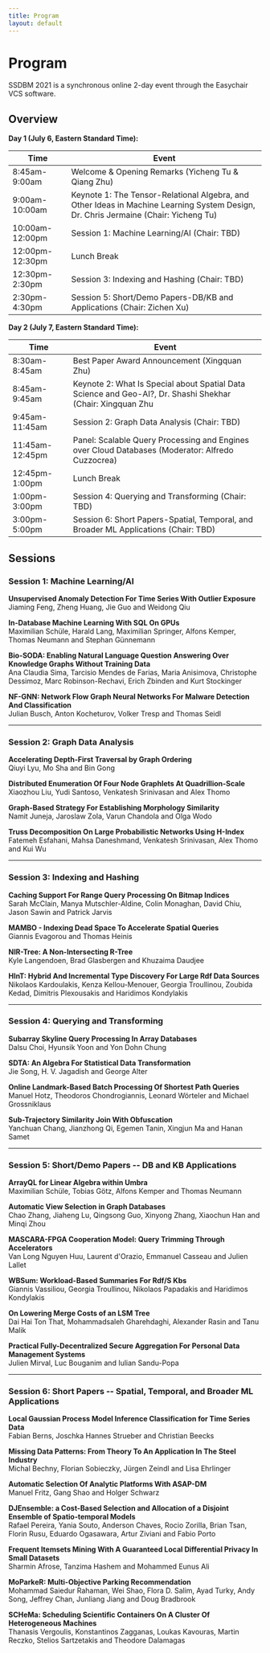 ```yaml
---
title: Program
layout: default
---
```




# Program

SSDBM 2021 is a synchronous online 2-day event through the Easychair VCS software.


## Overview

**Day 1 (July 6, Eastern Standard Time):**

| Time              | Event                                                                                                                               |
|-------------------|-------------------------------------------------------------------------------------------------------------------------------------|
| 8:45am-9:00am     | Welcome & Opening Remarks (Yicheng Tu & Qiang Zhu)                                                                                    |
| 9:00am-10:00am    | Keynote 1: The Tensor-Relational Algebra, and Other Ideas in Machine Learning System Design, Dr. Chris Jermaine (Chair: Yicheng Tu)   |
| 10:00am-12:00pm   | Session 1: Machine Learning/AI (Chair: TBD)                                                                                           |
| 12:00pm-12:30pm   | Lunch Break                                                                                                                           |
| 12:30pm-2:30pm    | Session 3: Indexing and Hashing (Chair: TBD)                                                                                          |
| 2:30pm-4:30pm     | Session 5: Short/Demo Papers-DB/KB and Applications (Chair: Zichen Xu)                                                                |


**Day 2 (July 7, Eastern Standard Time):**

| Time              | Event                                                                                                      |
|-------------------|------------------------------------------------------------------------------------------------------------|
| 8:30am-8:45am     | Best Paper Award Announcement (Xingquan Zhu)                                                               |
| 8:45am-9:45am     | Keynote 2: What Is Special about Spatial Data Science and Geo-AI?, Dr. Shashi Shekhar (Chair: Xingquan Zhu |
| 9:45am-11:45am    | Session 2: Graph Data Analysis (Chair: TBD)                                                                |
| 11:45am-12:45pm   | Panel: Scalable Query Processing and Engines over Cloud Databases (Moderator: Alfredo Cuzzocrea)           |
| 12:45pm-1:00pm    | Lunch Break                                                                                                |
| 1:00pm-3:00pm     | Session 4: Querying and Transforming (Chair: TBD)                                                          |
| 3:00pm-5:00pm     | Session 6: Short Papers-Spatial, Temporal, and Broader ML Applications (Chair: TBD)                        |


## Sessions

### Session 1:  Machine Learning/AI

**Unsupervised Anomaly Detection For Time Series With Outlier Exposure**<br>
Jiaming Feng, Zheng Huang, Jie Guo and Weidong Qiu

**In-Database Machine Learning With SQL On GPUs**<br>
Maximilian Schüle, Harald Lang, Maximilian Springer, Alfons Kemper, Thomas Neumann and Stephan Günnemann

**Bio-SODA: Enabling Natural Language Question Answering Over Knowledge Graphs Without Training Data**<br>
Ana Claudia Sima, Tarcisio Mendes de Farias, Maria Anisimova, Christophe Dessimoz, Marc Robinson-Rechavi, Erich Zbinden and Kurt Stockinger

**NF-GNN: Network Flow Graph Neural Networks For Malware Detection And Classification**<br>
Julian Busch, Anton Kocheturov, Volker Tresp and Thomas Seidl

<hr>

### Session 2: Graph Data Analysis

**Accelerating Depth-First Traversal by Graph Ordering**<br>
Qiuyi Lyu, Mo Sha and Bin Gong

**Distributed Enumeration Of Four Node Graphlets At Quadrillion-Scale**<br>
Xiaozhou Liu, Yudi Santoso, Venkatesh Srinivasan and Alex Thomo

**Graph-Based Strategy For Establishing Morphology Similarity**<br>
Namit Juneja, Jaroslaw Zola, Varun Chandola and Olga Wodo

**Truss Decomposition On Large Probabilistic Networks Using H-Index**<br>
Fatemeh Esfahani, Mahsa Daneshmand, Venkatesh Srinivasan, Alex Thomo and Kui Wu

<hr>

### Session 3: Indexing and Hashing

**Caching Support For Range Query Processing On Bitmap Indices**<br>
Sarah McClain, Manya Mutschler-Aldine, Colin Monaghan, David Chiu, Jason Sawin and Patrick Jarvis

**MAMBO - Indexing Dead Space To Accelerate Spatial Queries**<br>
Giannis Evagorou and Thomas Heinis

**NIR-Tree: A Non-Intersecting R-Tree**<br>
Kyle Langendoen, Brad Glasbergen and Khuzaima Daudjee

**HInT: Hybrid And Incremental Type Discovery For Large Rdf Data Sources**<br>
Nikolaos Kardoulakis, Kenza Kellou-Menouer, Georgia Troullinou, Zoubida Kedad, Dimitris Plexousakis and Haridimos Kondylakis

<hr>

### Session 4: Querying and Transforming

**Subarray Skyline Query Processing In Array Databases**<br>
Dalsu Choi, Hyunsik Yoon and Yon Dohn Chung

**SDTA: An Algebra For Statistical Data Transformation**<br>
Jie Song, H. V. Jagadish and George Alter

**Online Landmark-Based Batch Processing Of Shortest Path Queries**<br>
Manuel Hotz, Theodoros Chondrogiannis, Leonard Wörteler and Michael Grossniklaus

**Sub-Trajectory Similarity Join With Obfuscation**<br>
Yanchuan Chang, Jianzhong Qi, Egemen Tanin, Xingjun Ma and Hanan Samet

<hr>

### Session 5: Short/Demo Papers -- DB and KB Applications

**ArrayQL for Linear Algebra within Umbra**<br>
Maximilian Schüle, Tobias Götz, Alfons Kemper and Thomas Neumann

**Automatic View Selection in Graph Databases**<br>
Chao Zhang, Jiaheng Lu, Qingsong Guo, Xinyong Zhang, Xiaochun Han and Minqi Zhou

**MASCARA-FPGA Cooperation Model: Query Trimming Through Accelerators**<br>
Van Long Nguyen Huu, Laurent d'Orazio, Emmanuel Casseau and Julien Lallet

**WBSum: Workload-Based Summaries For Rdf/S Kbs**<br>
Giannis Vassiliou, Georgia Troullinou, Nikolaos Papadakis and Haridimos Kondylakis

**On Lowering Merge Costs of an LSM Tree**<br>
Dai Hai Ton That, Mohammadsaleh Gharehdaghi, Alexander Rasin and Tanu Malik

**Practical Fully-Decentralized Secure Aggregation For Personal Data Management Systems**<br>
Julien Mirval, Luc Bouganim and Iulian Sandu-Popa

<hr>

### Session 6: Short Papers -- Spatial, Temporal, and Broader ML Applications

**Local Gaussian Process Model Inference Classification for Time Series Data**<br>
Fabian Berns, Joschka Hannes Strueber and Christian Beecks

**Missing Data Patterns: From Theory To An Application In The Steel Industry**<br>
Michal Bechny, Florian Sobieczky, Jürgen Zeindl and Lisa Ehrlinger

**Automatic Selection Of Analytic Platforms With ASAP-DM**<br>
Manuel Fritz, Gang Shao and Holger Schwarz

**DJEnsemble: a Cost-Based Selection and Allocation of a Disjoint Ensemble of Spatio-temporal Models**<br>
Rafael Pereira, Yania Souto, Anderson Chaves, Rocio Zorilla, Brian Tsan, Florin Rusu, Eduardo Ogasawara, Artur Ziviani and Fabio Porto

**Frequent Itemsets Mining With A Guaranteed Local Differential Privacy In Small Datasets**<br>
Sharmin Afrose, Tanzima Hashem and Mohammed Eunus Ali

**MoParkeR: Multi-Objective Parking Recommendation**<br>
Mohammad Saiedur Rahaman, Wei Shao, Flora D. Salim, Ayad Turky, Andy Song, Jeffrey Chan, Junliang Jiang and Doug Bradbrook

**SCHeMa: Scheduling Scientific Containers On A Cluster Of Heterogeneous Machines**<br>
Thanasis Vergoulis, Konstantinos Zagganas, Loukas Kavouras, Martin Reczko, Stelios Sartzetakis and Theodore Dalamagas


<!-- [Opening](#opening)  
[Keynotes](#keynotes)  
[Session 1: Machine Learning/AI](#session-1)  
[Session 2: Graph Data Analysis](#session-2)  
[Session 3: Indexing and Hashing](#session-3)  
[Session 4: Querying and Transforming](#session-4)  
[Session 5: Short/Demo Papers -- DB and KB Applications](#session-5)  
[Session 6: Short Papers -- Spatial, Temporal, and Broader ML Applications](#session-6)  
 -->

<!-- **Note:** The Slack channel links will only work once you have joined and are logged in to the SSDBM 2020 workspace. The invitation link to the SSDBM 2020 Slack workspace is available to registered participants.
 -->


<!-- ## Opening -->

<!-- **Welcome Note**  
[slides](https://drive.google.com/file/d/17WDCecd88AdE_rQV22PTKCudt3t7Hkeh/view?usp=sharing) — [video](https://drive.google.com/file/d/1QdAKbJJihxEUxxSaGvffTpOnxqP8D5qj/view?usp=sharing)
 -->

<!-- ## Keynotes -->

<!-- [slack channel](https://ssdbm2020.slack.com/archives/C0170432WG1){:target="_blank"}


**Arrays in Databases: from Underdog to First-Class Citizen**  
Peter Baumann (Jacobs University in Bremen)  
[abstract](keynotes#peter-baumann) — [slides](https://drive.google.com/file/d/1GEndLYqsOAV4FcXPwaULCuXauPkSaTJh/view?usp=sharing){:target="_blank"} — [video](https://www.youtube.com/watch?v=_lO_mhWahqg&feature=youtu.be){:target="_blank"} 


**Smart City Vienna**  
Walter Palmetshofer (Urban Innovation Vienna)  
[abstract](keynotes#walter-palmetshofer) — [slides](https://drive.google.com/file/d/11feP1ca_yR0pq3cIAwUXxIFR2lId6VVI/view?usp=sharing){:target="_blank"} — [video](https://drive.google.com/file/d/1fIXj0xPah_jR2XJNOz5E-vbb1tDTWncu/view?usp=sharing){:target="_blank"} 
 -->

<!-- ## Research Session 1: Statistical Data Analysis

[slack channel](https://ssdbm2020.slack.com/archives/C015CEZSQGM){:target="_blank"}


**LRZ Convolution: An Algorithm for Automatic Anomaly Detection in Time-series Data**  
Arunprasad Marathe (Huawei Technologies Canada)  
[slides](https://drive.google.com/file/d/1E_d5elF_NyxslzmRqygJGThfUCaF6DVL/view?usp=sharing){:target="_blank"} — [video](https://youtu.be/tNPyTGGQ0wE){:target="_blank"}


**Accessible Streaming Algorithms for the Chi-Square Test**  
Emily Farrow (Denison University); Junbo Li (Denison University); Farhan Zaki (Denison University); Ashwin Lall (Denison University)  
[slides](https://drive.google.com/file/d/1cO6EgNhL4bMdlXGTvv5-teAv_J3f6ZII/view?usp=sharing){:target="_blank"} — [video](https://drive.google.com/file/d/1MajwtJNHuCOtPr0oSZu2lBiIsUit0-wf/view?usp=sharing){:target="_blank"}


**Efficient Calculation of Empirical P-values for Association Testing of Binary Classifications**  
Konstantinos Zagganas (University of the Peloponnese & Athena Research Center); Thanasis Vergoulis (Athena Research Center); Spiros Skiadopoulos (University of the Peloponnese); Theodore Dalamagas (Athena Research Center)  
[slides](https://drive.google.com/file/d/1YTaXuneV0KTNFTW9VhiIxD0kyw0yE_Jv/view?usp=sharing){:target="_blank"} — [video](https://imisathena-my.sharepoint.com/:v:/g/personal/zagganas_imis_athena-innovation_gr/EQAUTI1enoxFvQdGzr6uk4sBEyjBAdMm34KyHx_JI2miFg?e=jBUb0k){:target="_blank"}


**Unsupervised non-parametric change point detection in quasi-periodic signals** (short)  
Nikolay Shvetsov (Skolkovo Institute of Science and Technology); Nazar Buzun (Skolkovo Institute of Science and Technology); Dmitry Dylov (Skolkovo Institute of Science and Technology)  
[slides](https://drive.google.com/file/d/1NzWmDptLtV5Qm-jEvmYqyPPKszTLalo5/view?usp=sharing){:target="_blank"} — [video](https://drive.google.com/file/d/1A5N3dE5tq3RUMa3GL9TPnPHs8730F1ad/view?usp=sharing){:target="_blank"}



## Research Session 2: Spatial and Temporal Data

[slack channel](https://ssdbm2020.slack.com/archives/C016L48SK1Q){:target="_blank"}

**GeoPrune: Efficiently Matching Trips in Ride-sharing Through Geometric Properties**  
Yixin Xu (The University of Melbourne); Jianzhong Qi (The University of Melbourne); Renata Borovica-Gajic (The University of Melbourne); Lars Kulik (The University of Melbourne)  
[slides](https://drive.google.com/file/d/1X_fxKhNITgy9lG-v1alfTOaIuHwtqAQA/view?usp=sharing){:target="_blank"} — [video](https://drive.google.com/file/d/1YEvEcV2hYCFyrquzoLgk4Q5ih0z9r-er/view?usp=sharing){:target="_blank"}


**STILT: Unifying Spatial, Temporal and Textual Search using a Generalized Multi-dimensional Index**  
Yoann Arseneau (University of New Brunswick, Fredericton); Saransh Gautam (University of New Brunswick, Fredericton); Bradford Nickerson (University of New Brunswick, Fredericton); Suprio Ray (University of New Brunswick, Fredericton)  
[slides](https://drive.google.com/file/d/1WCNlBUK7bRoyAzBOKdz-X6O5R1ewqjwE/view?usp=sharing){:target="_blank"} — [video](https://drive.google.com/file/d/13ImSV53SiT3NjsvdHeQCwy0k43aQwVQ5/view?usp=sharing){:target="_blank"}


**Transit-based Task Assignment in Spatial Crowdsourcing**  
Srinivasa Raghavendra Bhuvan Gummidi (Aalborg University); Torben Bach Pedersen (Aalborg University); Xike Xie (University of Science and Technology of China)  
[slides](https://drive.google.com/file/d/1yj8Mhy4DgwyKsN60OnA3HRAfW7KDyVbG/view?usp=sharing){:target="_blank"} — [video](https://www.dropbox.com/s/a9j1mitp2ltcxma/TransitSC_SSDBM_Presentation_V3.mp4?dl=0){:target="_blank"}


**Improving geocoding quality via learning to integrate multiple geocoders** (short)  
Konstantinos Alexis (Athena Research Center); Vassilis Kaffes (Athena Research Center); Ilias Varkas (Eratosthenes S.A.); Andreas Syngros (Eratosthenes S.A.); Nontas Tsakonas (Geodata S.A.); Giorgos Giannopoulos (Athena Research Center)  
[slides](https://drive.google.com/file/d/1uz-17jL5NKLg4wJOSjWbVLm2uq9GWY0e/view?usp=sharing){:target="_blank"} — [video](https://drive.google.com/file/d/1zbXnMOVL9BmXxRzqzt9FV6im0zX9ALys/view?usp=sharing){:target="_blank"}


**Determining the provenance of land parcel polygons via machine learning** (short)  
Vassilis Kaffes (Athena Research Center & University of the Peloponnese); Giorgos Giannopoulos (Athena Research Center); Nontas Tsakonas (Eratosthenes S.A.); Spiros Skiadopoulos (University of the Peloponnese)  
[slides](https://drive.google.com/file/d/1y0ufQ2WOXMZ6ZYfxH6kcvkv2629wLTms/view?usp=sharing){:target="_blank"} — [video](https://drive.google.com/file/d/1B5tH9y0y7-_9AMRy022Vkx8T4u5CJVPb/view?usp=sharing){:target="_blank"}


**The Distributed Vantage Spatial Index: Executing Distance Queries at Scale** (short)  
Giannis Evagorou (Imperial College London); Marco Lavalle (Imperial College London); Thomas Heinis (Imperial College London)  
[slides](https://drive.google.com/file/d/1oxUWvoq5DAlS3VyfirncKUS9BJYLnfFF/view?usp=sharing){:target="_blank"} — [video](https://youtu.be/heMIoHuuPCM){:target="_blank"}



## Research Session 3: Modeling, Indexing and Querying

[slack channel](https://ssdbm2020.slack.com/archives/C016DC6B4JJ){:target="_blank"}


**Freedom for the SQL-Lambda: Just-in-Time-Compiling User-Injected Functions in PostgreSQL**  
Maximilian Schule (Technical University of Munich); Jakob Huber (Technical University of Munich); Alfons Kemper (Technical University of Munich); Thomas Neumann (Technical University of Munich)  
[slides](https://drive.google.com/file/d/1QteL1DkcKnEsvnXZ8gi5wFJmGCl0mpKx/view?usp=sharing){:target="_blank"} — [video](http://db.in.tum.de/~schuele/data/lambdasql.mp4){:target="_blank"}


**Selectivity Estimation for Relation-Tree Joins**  
Chao Zhang (University of Helsinki); Jiaheng Lu (University of Helsinki)  
[slides](https://drive.google.com/file/d/1G0A43fLUg1vMxUUWnK8G5pwlXjtasNJo/view?usp=sharing){:target="_blank"} — [video](https://drive.google.com/file/d/1L5MDaMokJcgtcA4p4yZUxUKEKhtkVJQL/view){:target="_blank"}


**Top-k String Similarity Joins**  
Shuyao Qi (The University of Hong Kong); Panagiotis Bouros (Johannes Gutenberg University Mainz); Nikos Mamoulis (University of Ioannina)  
[slides](https://drive.google.com/file/d/1W0a3K8oNXbJ4gtzcnYiw7COsHJyaTeqO/view?usp=sharing){:target="_blank"} — [video](https://1drv.ms/v/s!AluFXciHdHm8oBTJaTNT0k3eJ8kf?e=RGJPI1){:target="_blank"}


**Towards Co-Evolution of Data-Centric Ecosystems**  
Robert Schuler (USC/ISI); Karl Czajkowski (USC/ISI); Mike D'Arcy (USC/ISI); Hongsuda Tangmunarunkit (USC/ISI); Carl Kesselman (ISI/USC)  
[slides](https://drive.google.com/file/d/1nlU1gw3RlGC7ylYXWgbSePL3u62TqJ52/view?usp=sharing){:target="_blank"} — [video](https://www.dropbox.com/s/vykn1n2mf7up0of/schuler-coevo-ssdbm2020.mp4){:target="_blank"}


**A Decomposition Approach for Risk-Averse Index Selection** (short)  
Rainer Schlosser (Hasso Plattner Institute); Stefan Halfpap (Hasso Plattner Institute)  
[slides](https://drive.google.com/file/d/14pjEMBCKlxh9X6GuzqjvCDUNQ9RkeJ5k/view?usp=sharing){:target="_blank"} — [video](https://www.dropbox.com/s/unbs86dz6phmhge/SSDBM_Paper6.mp4?dl=0){:target="_blank"}


**Orderings of Data - More Than a Tripping Hazard** (short)  
Anna Beer (LMU Munich); Valentin Hartmann (Ecole Polytechnique Federale de Lausanne); Thomas Seidl (LMU Munich)  
[slides](https://drive.google.com/file/d/1g_Xazkaw84s0HjGpKK6oGFKPxWNP0eck/view?usp=sharing){:target="_blank"} — [video](https://youtu.be/vy0FhJLxgm0){:target="_blank"}




## Research Session 4: Graph Data

[slack channel](https://ssdbm2020.slack.com/archives/C0165BWB39V){:target="_blank"}

**A Versatile Hypergraph Model for Document Collections**  
Andreas Spitz (Ecole polytechnique federale de Lausanne); Dennis Aumiller (Heidelberg University); Balint Soproni (Universitat Heidelberg); Michael Gertz (Heidelberg University)  
[slides](https://drive.google.com/file/d/1d01H4SNLXoF4fCHJ-jN_PnPdd5DE_8om/view?usp=sharing){:target="_blank"} — [video](https://youtu.be/zqyM0S8S7kY){:target="_blank"}

**Node Classification and Link Prediction in Social Graphs using RLVECN**  
Bonaventure Molokwu (University of Windsor); Shaon Bhatta Shuvo (University of Windsor); Narayan Kar (University of Windsor); Ziad Kobti (University of Windsor)   
[slides](https://drive.google.com/file/d/15X3x3Ndi5GPZ77-WWuxol5MoaBewF_vm/view?usp=sharing){:target="_blank"} — [video](https://drive.google.com/file/d/1bo7qtLVsqqsPFMHZ_6StvTdbbZuzKLHG/view){:target="_blank"}


**Vectorising k-Core Decomposition for GPU Acceleration** (short)   
Amir Mehrafsa (University of Victoria); Sean Chester (University of Victoria); Alex Thomo (University of Victoria)  
[slides](https://drive.google.com/file/d/1qHYLEHBnX1pZEuEAMIr23Z0we8D0SfL4/view?usp=sharing){:target="_blank"} — [video](https://youtu.be/1lWXYCPS9rw){:target="_blank"}


**Hurricane in Bipartite Graphs: The Lethal Nodes of Butterflies** (short)   
Qiuyu Zhu (Zhejiang Gongshang University); Jiahong Zheng (Zhejiang Gongshang University); Hao Yang (Zhejiang Gongshang University); Chen Chen (Zhejiang Gongshang University); Xiaoyang Wang (Zhejiang Gongshang University); Ying Zhang (University of Technology Sydney)  
[slides](https://drive.google.com/file/d/1S_FaoKEE-hyul8FyhqP30cGscqbgmS0D/view?usp=sharing){:target="_blank"} — [video](https://drive.google.com/file/d/1YSXpAmzDw-Z__CYKNIR8f-r223W_NwwO/view?usp=sharing){:target="_blank"}



**Cohesive Subgraph Detection in Large Bipartite Networks** (short)   
Yang Hao (Zhejiang Gongshang University); Mengqi Zhang (Zhejiang Gongshang University); Xiaoyang Wang (Zhejiang Gongshang University); Chen Chen (Zhejiang Gongshang University)  
[slides](https://drive.google.com/file/d/1WGSA59EN6QzTcCjV0kjAchuiACTKnDLt/view?usp=sharing){:target="_blank"} — [videos](https://drive.google.com/file/d/1BCckV10fDbWZnKE3NLkn9p_OlQWE-PW6/view?usp=sharing){:target="_blank"}



## Research Session 5: Applied Computing

[slack channel](https://ssdbm2020.slack.com/archives/C016DC6RSB0){:target="_blank"}

**Efficient Search over Genomic Short Read Data**  
Wangda Zhang (Columbia University); Kenneth Ross (Columbia University)   
[slides](https://drive.google.com/file/d/1Fz8f45ceaTUULsWGVAbFMqEPlP3VbXIO/view?usp=sharing){:target="_blank"} — [video](https://drive.google.com/file/d/1GmqgqsG2KC1cDDg1oc-azrJXsCsfZ5lV){:target="_blank"}


**Deluceva: Delta-Based Neural Network Inference for Fast Video Analytics**  
Jingjing Wang (Facebook, Inc); Magdalena Balazinska (University of Washington)  
[slides](https://drive.google.com/file/d/1zModHJqOovGiMcu1HwxTPExDAIkm9-Fb/view?usp=sharing){:target="_blank"} — [video](https://www.dropbox.com/s/sc9vfv2p8ymzt1j/deluceva.mp4?dl=0){:target="_blank"}


**Figure Captioning in Scholarly Literatures to Augment Search Results** (short)  
Jingya Yang (Wuhan University of Technology); Dongdong Zhang (Wuhan University of Technology); Gaocai Dong (Wuhan University of Technology); Jing Peng (Wuhan University of Technology)   
[slides](https://drive.google.com/file/d/1lTWytmR9C-MrXoPiB5lbAVSwuxsd-YIo/view?usp=sharing){:target="_blank"} — [video](https://drive.google.com/file/d/1v0pUwnlnSIhjcoskjzlssmbV9avlKqV-/view?usp=sharing){:target="_blank"}


**An Algebraic Approach for High-level Text Analytics** (short)  
Xiuwen Zheng (University of California San Diego); Amarnath Gupta (University of California San Diego)  
[slides](https://drive.google.com/file/d/1DC2OmX8VUeqqpSWNP6d7pagPMiLBEha9/view?usp=sharing){:target="_blank"} — [video](https://drive.google.com/file/d/1NtJb3Lxaq4PU_5EuvpJQsJRKEIuNXN4N/view?usp=sharing){:target="_blank"}


**Shared Execution Techniques for Business Data Analytics over Big Data Streams** (short)  
Serkan Uzunbaz (Amobee); Walid Aref (Purdue University); Khaled Elmeleegy (Google)  
[slides](https://drive.google.com/file/d/1CVs5mQ8vVWnK4KvPVMY7UorDKi0PUosu/view?usp=sharing){:target="_blank"} — [video](https://drive.google.com/file/d/15qGvFp2khjXjpSke3m71aM6LBqfz9Ig4/view?usp=sharing){:target="_blank"}




## Demo Session

[slack channel](https://ssdbm2020.slack.com/archives/C016DC7707Q){:target="_blank"}

**DocDesign: Cost-Based Database Design for Document Stores**  
Moditha Hewasinghage (UPC); Alberto Abello (Universitat Politecnica de Catalunya); Jovan Varga (Universitat Politecnica de Catalunya); Esteban Zimanyi (Universite Libre de Bruxelles)  
[slides](https://drive.google.com/file/d/11vIo1twE4Q_jpv-NJpWFMNHSvQMEUTEZ/view?usp=sharing){:target="_blank"} — [video](https://vimeo.com/434792701){:target="_blank"}

**WALLeSMART: Cloud Platform for Smart Farming**  
Amine Roukh (University of Mons); Fabrice Nolack Fote (University of Mons); Sidi Ahmed Mahmoudi (University of Mons); Said Mahmoudi (University of Mons)  
[slides](https://drive.google.com/file/d/12pmiMM77c6cSEDJL_95eqgYb3Q0bwG0Q/view?usp=sharing){:target="_blank"} — [video](https://drive.google.com/file/d/1c_cojPwy0DBOP9af2A-e2XgCpWraxk-u/view?usp=sharing){:target="_blank"}


**Combining Two Worlds: MonetDB with Multi-Dimensional Index Structure Support to Efficiently Query Scientific Data**  
Paul Blockhaus (University of Magdeburg); David Broneske (University of Magdeburg); Martin Schaler (Karlsruhe Institute of Technology); Veit Koeppen (University of Magdeburg); Gunter Saake (University of Magdeburg)  
[slides](https://drive.google.com/file/d/18BSiNvGLFmd4KzSNw8kfPbGmILlghj7u/view?usp=sharing){:target="_blank"} — [video](http://www.elf.ovgu.de/SSDBM_Demo.html){:target="_blank"}


**We Know What You Did Last Session - Policy-Based Query Classification for Data-Privacy Compliance With the DataEconomist**  
Peter Schwab (FAU Erlangen-Nurnberg); Maximilian Langohr (FAU Erlangen-Nurnberg); Klaus Meyer-Wegener (University of Erlangen and Nuremberg)  
[slides](https://drive.google.com/file/d/1o_qY25lS4DVieI86SYqpghHdTDiRsdn7/view?usp=sharing){:target="_blank"} — [video](https://faubox.rrze.uni-erlangen.de/dl/fi2LS7UH3w4biSZG9PmS1QRU/Schwab_Langohr_Meyer_Wegener_-_We_Know_What_You_Did_Last_Session_-_SSDBM-20.mp4){:target="_blank"}
 -->